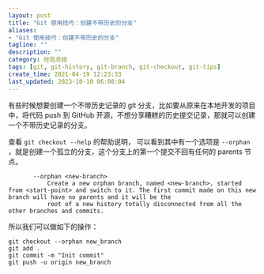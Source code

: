 ```yaml
---
layout: post
title: "Git 使用技巧：创建不带历史的分支"
aliases: 
- "Git 使用技巧：创建不带历史的分支"
tagline: ""
description: ""
category: 经验总结
tags: [git, git-history, git-branch, git-checkout, git-tips]
create_time: 2021-04-19 12:23:33
last_updated: 2023-10-10 06:08:04
---
```


有些时候想要创建一个不带历史记录的 git 分支，比如要从原来在本地开发的项目中，将代码 push 到 GitHub 开源，不想分享糟糕的历史提交记录，那就可以创建一个不带历史记录的分支。

查看 `git checkout --help` 的帮助说明， 可以看到其中有一个选项是 `--orphan` ，就是创建一个孤立的分支，这个分支上的第一个提交不回有任何的 parents 节点。

```
       --orphan <new-branch>
           Create a new orphan branch, named <new-branch>, started from <start-point> and switch to it. The first commit made on this new branch will have no parents and it will be the
           root of a new history totally disconnected from all the other branches and commits.

```

所以我们可以做如下的操作：

```
git checkout --orphan new_branch
git add .
git commit -m "Init commit"
git push -u origin new_branch
```
